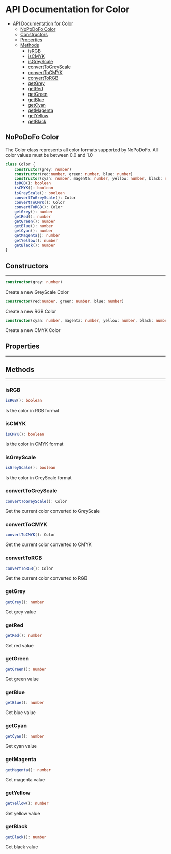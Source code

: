 # API Documentation for Color

- [API Documentation for Color](#api-documentation-for-color)
    - [NoPoDoFo Color](#nopodofo-color)
    - [Constructors](#constructors)
    - [Properties](#properties)
    - [Methods](#methods)
        - [isRGB](#isrgb)
        - [isCMYK](#iscmyk)
        - [isGreyScale](#isgreyscale)
        - [convertToGreyScale](#converttogreyscale)
        - [convertToCMYK](#converttocmyk)
        - [convertToRGB](#converttorgb)
        - [getGrey](#getgrey)
        - [getRed](#getred)
        - [getGreen](#getgreen)
        - [getBlue](#getblue)
        - [getCyan](#getcyan)
        - [getMagenta](#getmagenta)
        - [getYellow](#getyellow)
        - [getBlack](#getblack)
    
## NoPoDoFo Color

The Color class represents all color formats supported by NoPoDoFo.
All color values must be between 0.0 and 1.0

```typescript
class Color {
    constructor(grey: number)
    constructor(red:number, green: number, blue: number)
    constructor(cyan: number, magenta: number, yellow: number, black: number)
    isRGB(): boolean
    isCMYK(): boolean
    isGreyScale(): boolean
    convertToGreyScale(): Color
    convertToCMYK(): Color
    convertToRGB(): Color
    getGrey(): number
    getRed(): number
    getGreen(): number
    getBlue(): number
    getCyan(): number
    getMagenta(): number
    getYellow(): number
    getBlack(): number
}
```

## Constructors
--------------

```typescript
constructor(grey: number)
```

Create a new GreyScale Color

```typescript
constructor(red:number, green: number, blue: number)
```

Create a new RGB Color

```typescript
constructor(cyan: number, magenta: number, yellow: number, black: number)
```

Create a new CMYK Color

## Properties
--------------

## Methods
--------------

### isRGB

```typescript
isRGB(): boolean
```

Is the color in RGB format

### isCMYK

```typescript
isCMYK(): boolean
```

Is the color in CMYK format

### isGreyScale

```typescript
isGreyScale(): boolean
```

Is the color in GreyScale format

### convertToGreyScale

```typescript
convertToGreyScale(): Color
```

Get the current color converted to GreyScale

### convertToCMYK
```typescript
convertToCMYK(): Color
```

Get the current color converted to CMYK

### convertToRGB
```typescript
convertToRGB(): Color
```

Get the current color converted to RGB

### getGrey
```typescript
getGrey(): number
```

Get grey value

### getRed

```typescript
getRed(): number
```

Get red value

### getGreen

```typescript
getGreen(): number
```

Get green value

### getBlue
```typescript
getBlue(): number
```

Get blue value

### getCyan
```typescript
getCyan(): number
```

Get cyan value

### getMagenta
```typescript
getMagenta(): number
```

Get magenta value

### getYellow
```typescript
getYellow(): number
```

Get yellow value

### getBlack
```typescript
getBlack(): number
```

Get black value
